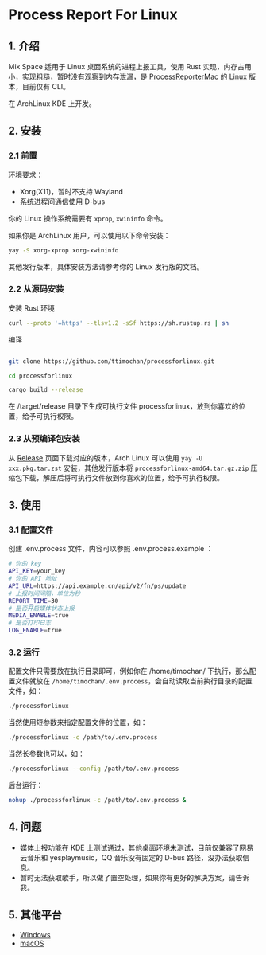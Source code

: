 # Process Report For Linux

## 1. 介绍

Mix Space 适用于 Linux 桌面系统的进程上报工具，使用 Rust 实现，内存占用小，实现粗糙，暂时没有观察到内存泄漏，是 [ProcessReporterMac](https://github.com/mx-space/ProcessReporterMac) 的 Linux 版本，目前仅有 CLI。

在 ArchLinux KDE 上开发。

## 2. 安装

### 2.1 前置

环境要求：

- Xorg(X11)，暂时不支持 Wayland
- 系统进程间通信使用 D-bus

你的 Linux 操作系统需要有 `xprop`, `xwininfo` 命令。

如果你是 ArchLinux 用户，可以使用以下命令安装：

```bash
yay -S xorg-xprop xorg-xwininfo
```

其他发行版本，具体安装方法请参考你的 Linux 发行版的文档。

### 2.2 从源码安装

安装 Rust 环境

```bash
curl --proto '=https' --tlsv1.2 -sSf https://sh.rustup.rs | sh
```

编译

```bash

git clone https://github.com/ttimochan/processforlinux.git

cd processforlinux

cargo build --release
```

在 /target/release 目录下生成可执行文件 processforlinux，放到你喜欢的位置，给予可执行权限。

### 2.3 从预编译包安装

从 [Release](https://github.com/ttimochan/processforlinux/releases) 页面下载对应的版本，Arch Linux 可以使用 `yay -U xxx.pkg.tar.zst` 安装，其他发行版本将 `processforlinux-amd64.tar.gz.zip` 压缩包下载，解压后将可执行文件放到你喜欢的位置，给予可执行权限。

## 3. 使用

### 3.1 配置文件

创建 .env.process 文件，内容可以参照 .env.process.example ：

```sh
# 你的 key
API_KEY=your_key
# 你的 API 地址
API_URL=https://api.example.cn/api/v2/fn/ps/update
# 上报时间间隔，单位为秒
REPORT_TIME=30
# 是否开启媒体状态上报
MEDIA_ENABLE=true 
# 是否打印日志
LOG_ENABLE=true 
```

### 3.2 运行

配置文件只需要放在执行目录即可，例如你在 /home/timochan/ 下执行，那么配置文件就放在 `/home/timochan/.env.process`，会自动读取当前执行目录的配置文件，如：

```bash
./processforlinux
```

当然使用短参数来指定配置文件的位置，如：

```bash
./processforlinux -c /path/to/.env.process
```

当然长参数也可以，如：

```bash
./processforlinux --config /path/to/.env.process
```

后台运行：

```bash
nohup ./processforlinux -c /path/to/.env.process &
```

## 4. 问题

- 媒体上报功能在 KDE 上测试通过，其他桌面环境未测试，目前仅兼容了网易云音乐和 yesplaymusic，QQ 音乐没有固定的 D-bus 路径，没办法获取信息。
- 暂时无法获取歌手，所以做了置空处理，如果你有更好的解决方案，请告诉我。

## 5. 其他平台

- [Windows](https://github.com/TNXG/ProcessReporterWinpy)
- [macOS](https://github.com/mx-space/ProcessReporterMac)
